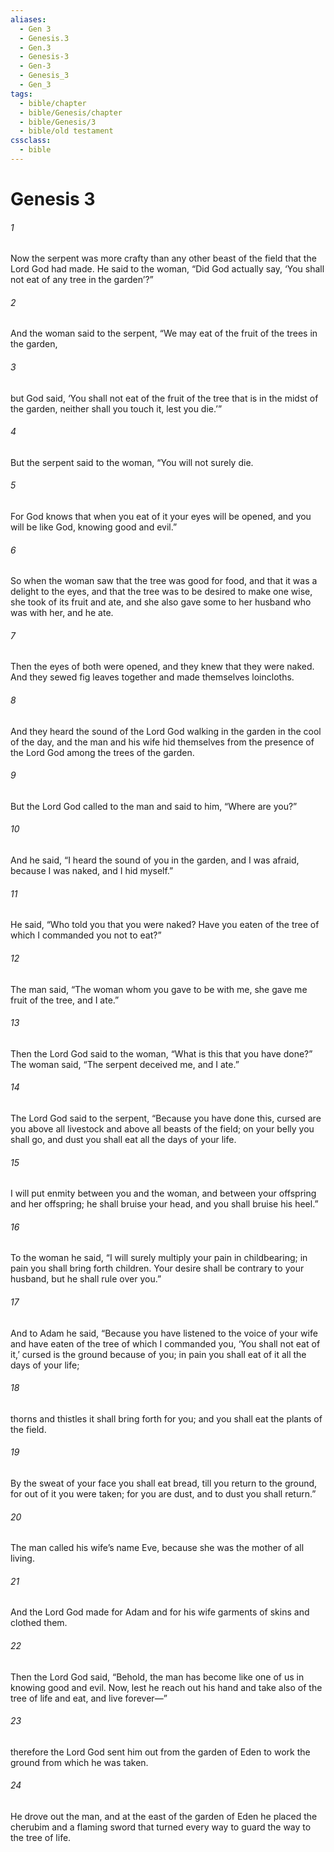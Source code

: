 ```yaml
---
aliases:
  - Gen 3
  - Genesis.3
  - Gen.3
  - Genesis-3
  - Gen-3
  - Genesis_3
  - Gen_3
tags:
  - bible/chapter
  - bible/Genesis/chapter
  - bible/Genesis/3
  - bible/old testament
cssclass:
  - bible
---
```


# Genesis 3

###### 1
Now the serpent was more crafty than any other beast of the field that the Lord God had made. He said to the woman, “Did God actually say, ‘You shall not eat of any tree in the garden’?”
###### 2
And the woman said to the serpent, “We may eat of the fruit of the trees in the garden,
###### 3
but God said, ‘You shall not eat of the fruit of the tree that is in the midst of the garden, neither shall you touch it, lest you die.’”
###### 4
But the serpent said to the woman, “You will not surely die.
###### 5
For God knows that when you eat of it your eyes will be opened, and you will be like God, knowing good and evil.”
###### 6
So when the woman saw that the tree was good for food, and that it was a delight to the eyes, and that the tree was to be desired to make one wise, she took of its fruit and ate, and she also gave some to her husband who was with her, and he ate.
###### 7
Then the eyes of both were opened, and they knew that they were naked. And they sewed fig leaves together and made themselves loincloths.
###### 8
And they heard the sound of the Lord God walking in the garden in the cool of the day, and the man and his wife hid themselves from the presence of the Lord God among the trees of the garden.
###### 9
But the Lord God called to the man and said to him, “Where are you?”
###### 10
And he said, “I heard the sound of you in the garden, and I was afraid, because I was naked, and I hid myself.”
###### 11
He said, “Who told you that you were naked? Have you eaten of the tree of which I commanded you not to eat?”
###### 12
The man said, “The woman whom you gave to be with me, she gave me fruit of the tree, and I ate.”
###### 13
Then the Lord God said to the woman, “What is this that you have done?” The woman said, “The serpent deceived me, and I ate.”
###### 14
The Lord God said to the serpent, “Because you have done this, cursed are you above all livestock and above all beasts of the field; on your belly you shall go, and dust you shall eat all the days of your life.
###### 15
I will put enmity between you and the woman, and between your offspring and her offspring;   he shall bruise your head, and you shall bruise his heel.”
###### 16
To the woman he said, “I will surely multiply your pain in childbearing;   in pain you shall bring forth children.   Your desire shall be contrary to your husband, but he shall rule over you.”
###### 17
And to Adam he said, “Because you have listened to the voice of your wife and have eaten of the tree   of which I commanded you, ‘You shall not eat of it,’   cursed is the ground because of you;   in pain you shall eat of it all the days of your life;
###### 18
thorns and thistles it shall bring forth for you; and you shall eat the plants of the field.
###### 19
By the sweat of your face you shall eat bread, till you return to the ground, for out of it you were taken;   for you are dust, and to dust you shall return.”
###### 20
The man called his wife’s name Eve, because she was the mother of all living.
###### 21
And the Lord God made for Adam and for his wife garments of skins and clothed them.
###### 22
Then the Lord God said, “Behold, the man has become like one of us in knowing good and evil. Now, lest he reach out his hand and take also of the tree of life and eat, and live forever—”
###### 23
therefore the Lord God sent him out from the garden of Eden to work the ground from which he was taken.
###### 24
He drove out the man, and at the east of the garden of Eden he placed the cherubim and a flaming sword that turned every way to guard the way to the tree of life.


